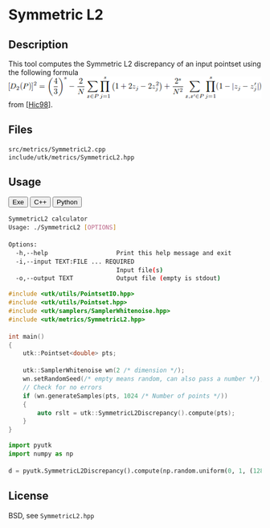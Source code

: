 # Symmetric L2

## Description

This tool computes the Symmetric L2 discrepancy of an input pointset using the following formula  
[![](../figs/symmetric_discrepancy.png)](../figs/symmetric_discrepancy.png)  
from [[Hic98]](http://www.ams.org/journals/mcom/1998-67-221/S0025-5718-98-00894-1/S0025-5718-98-00894-1.pdf).


## Files

```
src/metrics/SymmetricL2.cpp  
include/utk/metrics/SymmetricL2.hpp
```

## Usage

<button class="tablink exebutton" onclick="openCode('exe', this)" markdown="1">Exe</button> 
<button class="tablink cppbutton" onclick="openCode('cpp', this)" markdown="1">C++</button> 
<button class="tablink pybutton" onclick="openCode('py', this)" markdown="1">Python</button> 
<br/>
  

<div class="exe tabcontent">

```bash
SymmetricL2 calculator
Usage: ./SymmetricL2 [OPTIONS]

Options:
  -h,--help                   Print this help message and exit
  -i,--input TEXT:FILE ... REQUIRED
                              Input file(s)
  -o,--output TEXT            Output file (empty is stdout)
```

</div>

<div class="cpp tabcontent">

```  cpp
#include <utk/utils/PointsetIO.hpp>
#include <utk/utils/Pointset.hpp>
#include <utk/samplers/SamplerWhitenoise.hpp>
#include <utk/metrics/SymmetricL2.hpp>

int main()
{
    utk::Pointset<double> pts;

    utk::SamplerWhitenoise wn(2 /* dimension */);
    wn.setRandomSeed(/* empty means random, can also pass a number */);
    // Check for no errors
    if (wn.generateSamples(pts, 1024 /* Number of points */))
    {
        auto rslt = utk::SymmetricL2Discrepancy().compute(pts);
    }
}
```  

</div>

<div class="py tabcontent">

``` python
import pyutk
import numpy as np

d = pyutk.SymmetricL2Discrepancy().compute(np.random.uniform(0, 1, (128, 2)))
```  

</div>

## License

BSD, see `SymmetricL2.hpp`
